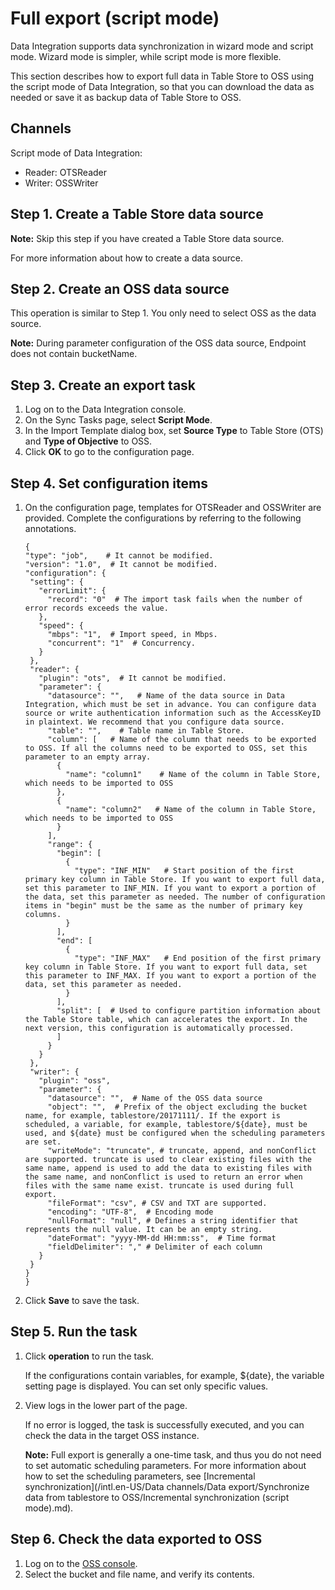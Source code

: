# Full export \(script mode\)

Data Integration supports data synchronization in wizard mode and script mode. Wizard mode is simpler, while script mode is more flexible.

This section describes how to export full data in Table Store to OSS using the script mode of Data Integration, so that you can download the data as needed or save it as backup data of Table Store to OSS.

## Channels

Script mode of Data Integration:

-   Reader: OTSReader
-   Writer: OSSWriter

## Step 1. Create a Table Store data source

**Note:** Skip this step if you have created a Table Store data source.

For more information about how to create a data source.

## Step 2. Create an OSS data source

This operation is similar to Step 1. You only need to select OSS as the data source.

**Note:** During parameter configuration of the OSS data source, Endpoint does not contain bucketName.

## Step 3. Create an export task

1.  Log on to the Data Integration console.
2.  On the Sync Tasks page, select **Script Mode**.
3.  In the Import Template dialog box, set **Source Type** to Table Store \(OTS\) and **Type of Objective** to OSS.
4.  Click **OK** to go to the configuration page.

## Step 4. Set configuration items

1.  On the configuration page, templates for OTSReader and OSSWriter are provided. Complete the configurations by referring to the following annotations.

    ```
    {
    "type": "job",    # It cannot be modified.
    "version": "1.0",  # It cannot be modified.
    "configuration": {
     "setting": {
       "errorLimit": {
         "record": "0"  # The import task fails when the number of error records exceeds the value.
       },
       "speed": {
         "mbps": "1",  # Import speed, in Mbps.
         "concurrent": "1"  # Concurrency.
       }
     },
     "reader": {
       "plugin": "ots",  # It cannot be modified.
       "parameter": {
         "datasource": "",   # Name of the data source in Data Integration, which must be set in advance. You can configure data source or write authentication information such as the AccessKeyID in plaintext. We recommend that you configure data source.
         "table": "",    # Table name in Table Store.
         "column": [   # Name of the column that needs to be exported to OSS. If all the columns need to be exported to OSS, set this parameter to an empty array.
           {
             "name": "column1"    # Name of the column in Table Store, which needs to be imported to OSS
           },
           {
             "name": "column2"   # Name of the column in Table Store, which needs to be imported to OSS
           }
         ],
         "range": {
           "begin": [
             {
               "type": "INF_MIN"   # Start position of the first primary key column in Table Store. If you want to export full data, set this parameter to INF_MIN. If you want to export a portion of the data, set this parameter as needed. The number of configuration items in "begin" must be the same as the number of primary key columns.
             }
           ],
           "end": [
             {
               "type": "INF_MAX"   # End position of the first primary key column in Table Store. If you want to export full data, set this parameter to INF_MAX. If you want to export a portion of the data, set this parameter as needed.
             }
           ],
           "split": [  # Used to configure partition information about the Table Store table, which can accelerates the export. In the next version, this configuration is automatically processed.
           ]
         }
       }
     },
     "writer": {
       "plugin": "oss",
       "parameter": {
         "datasource": "",  # Name of the OSS data source
         "object": "",  # Prefix of the object excluding the bucket name, for example, tablestore/20171111/. If the export is scheduled, a variable, for example, tablestore/${date}, must be used, and ${date} must be configured when the scheduling parameters are set.
         "writeMode": "truncate", # truncate, append, and nonConflict are supported. truncate is used to clear existing files with the same name, append is used to add the data to existing files with the same name, and nonConflict is used to return an error when files with the same name exist. truncate is used during full export.
         "fileFormat": "csv", # CSV and TXT are supported.
         "encoding": "UTF-8",  # Encoding mode
         "nullFormat": "null", # Defines a string identifier that represents the null value. It can be an empty string.
         "dateFormat": "yyyy-MM-dd HH:mm:ss",  # Time format
         "fieldDelimiter": "," # Delimiter of each column
       }
     }
    }
    }
    ```

2.  Click **Save** to save the task.

## Step 5. Run the task

1.  Click **operation** to run the task.

    If the configurations contain variables, for example, $\{date\}, the variable setting page is displayed. You can set only specific values.

2.  View logs in the lower part of the page.

    If no error is logged, the task is successfully executed, and you can check the data in the target OSS instance.

    **Note:** Full export is generally a one-time task, and thus you do not need to set automatic scheduling parameters. For more information about how to set the scheduling parameters, see [Incremental synchronization](/intl.en-US/Data channels/Data export/Synchronize data from tablestore to OSS/Incremental synchronization (script mode).md).


## Step 6. Check the data exported to OSS

1.  Log on to the [OSS console](https://oss.console.aliyun.com/index?spm=a2c4g.11186623.2.11.43efb5c053MiTX).
2.  Select the bucket and file name, and verify its contents.

